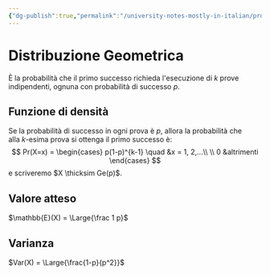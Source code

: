 ```yaml
---
{"dg-publish":true,"permalink":"/university-notes-mostly-in-italian/probabilita-statistica-and-knowledge-discovery/teoria/modelli-di-distribuzioni/discrete/distribuzione-geometrica/","created":"2023-01-23T10:44:03.552+01:00","updated":"2023-01-23T10:44:03.552+01:00"}
---
```


# Distribuzione Geometrica
È la probabilità che il primo successo richieda l'esecuzione di $k$ prove indipendenti, ognuna con probabilità di successo $p$.

## Funzione di densità 
Se la probabilità di successo in ogni prova è $p$, allora la probabilità che alla $k$-esima prova si ottenga il primo successo è:
$$
Pr(X=x) =
\begin{cases}
p(1-p)^{k-1} \quad &x = 1, 2,...\\ \\
0 &altrimenti
\end{cases}
$$
e scriveremo $X \thicksim Ge(p)$.

## Valore atteso
$\mathbb{E}(X) = \Large{\frac 1 p}$

## Varianza
$Var(X) = \Large{\frac{1-p}{p^2}}$